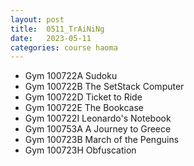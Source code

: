 ```yaml
---
layout: post
title:  0511_TrAiNiNg
date:   2023-05-11
categories: course haoma
---
```


*   Gym 100722A	Sudoku
*   Gym 100722B	The SetStack Computer
*   Gym 100722D	Ticket to Ride
*   Gym 100722E	The Bookcase
*   Gym 100722I	Leonardo's Notebook
*   Gym 100753A	A Journey to Greece
*   Gym 100723B	March of the Penguins
*   Gym 100723H	Obfuscation